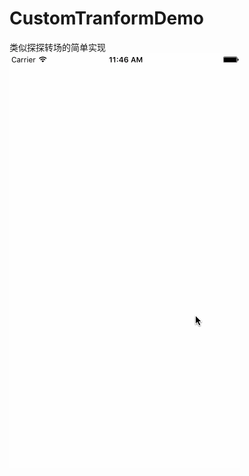 # CustomTranformDemo
类似探探转场的简单实现
![demo.gif](https://github.com/hailong123/CustomTranformDemo/blob/master/%E6%98%BE%E7%A4%BA%E7%9A%84%E6%95%88%E6%9E%9C/%E7%B1%BB%E4%BC%BC%E6%8E%A2%E6%8E%A2%E7%9A%84%E8%BD%AC%E5%9C%BA%E5%8A%A8%E7%94%BB.gif)
